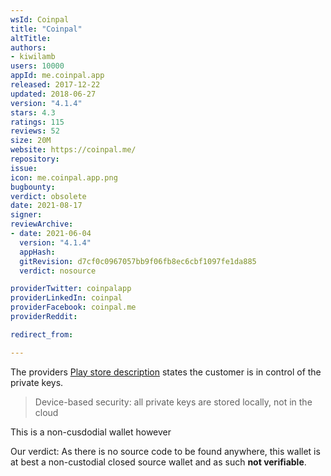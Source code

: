 ```yaml
---
wsId: Coinpal
title: "Coinpal"
altTitle: 
authors:
- kiwilamb
users: 10000
appId: me.coinpal.app
released: 2017-12-22
updated: 2018-06-27
version: "4.1.4"
stars: 4.3
ratings: 115
reviews: 52
size: 20M
website: https://coinpal.me/
repository: 
issue: 
icon: me.coinpal.app.png
bugbounty: 
verdict: obsolete
date: 2021-08-17
signer: 
reviewArchive:
- date: 2021-06-04
  version: "4.1.4"
  appHash: 
  gitRevision: d7cf0c0967057bb9f06fb8ec6cbf1097fe1da885
  verdict: nosource

providerTwitter: coinpalapp
providerLinkedIn: coinpal
providerFacebook: coinpal.me
providerReddit: 

redirect_from:

---
```



The providers [Play store description](https://play.google.com/store/apps/details?id=me.coinpal.app) states the customer is in control of the private keys.

> Device-based security: all private keys are stored locally, not in the cloud

This is a non-cusdodial wallet however

Our verdict: As there is no source code to be found anywhere, this wallet is at best a non-custodial closed source wallet and as such **not verifiable**.
